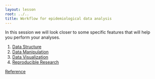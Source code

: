```yaml
---
layout: lesson
root: ../..
title: Workflow for epidemiological data analysis
---
```

In this session we will look closer to some specific features that will help you
perform your analyses.

<div class="toc" markdown="1">

1.  [Data Structure](00-data-structures.html)
2.  [Data Manipulation](01-apply-family.html)
3.  [Data Visualization](02-visualize.html)
4.  [Reproducible Research](03-RR.html)

<a href="../ref/03-r.html">Reference</a>
</div>
